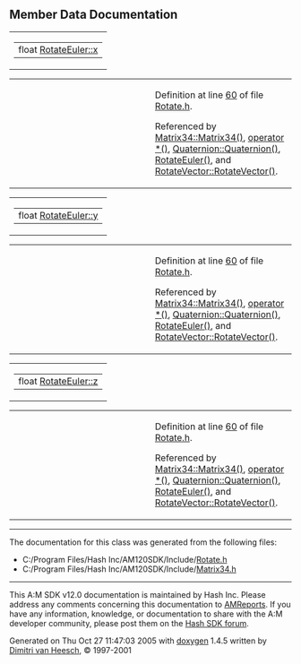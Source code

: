 ## Member Data Documentation

<span id="9dd4e461268c8034f5c8564e155c67a6" class="anchor"></span>

<table class="mdTable" data-cellpadding="2" data-cellspacing="0">
<colgroup>
<col style="width: 100%" />
</colgroup>
<tbody>
<tr>
<td class="mdRow"><table data-cellpadding="0" data-cellspacing="0" data-border="0">
<tbody>
<tr>
<td class="md" data-nowrap="" data-valign="top">float <a href="classRotateEuler.md#9dd4e461268c8034f5c8564e155c67a6" class="el">RotateEuler::x</a></td>
</tr>
</tbody>
</table></td>
</tr>
</tbody>
</table>

<table data-cellspacing="5" data-cellpadding="0" data-border="0">
<colgroup>
<col style="width: 50%" />
<col style="width: 50%" />
</colgroup>
<tbody>
<tr>
<td> </td>
<td><p>Definition at line <a href="Rotate_8h-source.md#l00060" class="el">60</a> of file <a href="Rotate_8h-source.md" class="el">Rotate.h</a>.</p>
<p>Referenced by <a href="Matrix34_8h-source.md#l00199" class="el">Matrix34::Matrix34()</a>, <a href="Rotate_8h-source.md#l00069" class="el">operator *()</a>, <a href="Rotate_8h-source.md#l00176" class="el">Quaternion::Quaternion()</a>, <a href="Matrix34_8h-source.md#l00405" class="el">RotateEuler()</a>, and <a href="Rotate_8h-source.md#l00225" class="el">RotateVector::RotateVector()</a>.</p></td>
</tr>
</tbody>
</table>

<span id="415290769594460e2e485922904f345d" class="anchor"></span>

<table class="mdTable" data-cellpadding="2" data-cellspacing="0">
<colgroup>
<col style="width: 100%" />
</colgroup>
<tbody>
<tr>
<td class="mdRow"><table data-cellpadding="0" data-cellspacing="0" data-border="0">
<tbody>
<tr>
<td class="md" data-nowrap="" data-valign="top">float <a href="classRotateEuler.md#415290769594460e2e485922904f345d" class="el">RotateEuler::y</a></td>
</tr>
</tbody>
</table></td>
</tr>
</tbody>
</table>

<table data-cellspacing="5" data-cellpadding="0" data-border="0">
<colgroup>
<col style="width: 50%" />
<col style="width: 50%" />
</colgroup>
<tbody>
<tr>
<td> </td>
<td><p>Definition at line <a href="Rotate_8h-source.md#l00060" class="el">60</a> of file <a href="Rotate_8h-source.md" class="el">Rotate.h</a>.</p>
<p>Referenced by <a href="Matrix34_8h-source.md#l00199" class="el">Matrix34::Matrix34()</a>, <a href="Rotate_8h-source.md#l00069" class="el">operator *()</a>, <a href="Rotate_8h-source.md#l00176" class="el">Quaternion::Quaternion()</a>, <a href="Matrix34_8h-source.md#l00405" class="el">RotateEuler()</a>, and <a href="Rotate_8h-source.md#l00225" class="el">RotateVector::RotateVector()</a>.</p></td>
</tr>
</tbody>
</table>

<span id="fbade9e36a3f36d3d676c1b808451dd7" class="anchor"></span>

<table class="mdTable" data-cellpadding="2" data-cellspacing="0">
<colgroup>
<col style="width: 100%" />
</colgroup>
<tbody>
<tr>
<td class="mdRow"><table data-cellpadding="0" data-cellspacing="0" data-border="0">
<tbody>
<tr>
<td class="md" data-nowrap="" data-valign="top">float <a href="classRotateEuler.md#fbade9e36a3f36d3d676c1b808451dd7" class="el">RotateEuler::z</a></td>
</tr>
</tbody>
</table></td>
</tr>
</tbody>
</table>

<table data-cellspacing="5" data-cellpadding="0" data-border="0">
<colgroup>
<col style="width: 50%" />
<col style="width: 50%" />
</colgroup>
<tbody>
<tr>
<td> </td>
<td><p>Definition at line <a href="Rotate_8h-source.md#l00060" class="el">60</a> of file <a href="Rotate_8h-source.md" class="el">Rotate.h</a>.</p>
<p>Referenced by <a href="Matrix34_8h-source.md#l00199" class="el">Matrix34::Matrix34()</a>, <a href="Rotate_8h-source.md#l00069" class="el">operator *()</a>, <a href="Rotate_8h-source.md#l00176" class="el">Quaternion::Quaternion()</a>, <a href="Matrix34_8h-source.md#l00405" class="el">RotateEuler()</a>, and <a href="Rotate_8h-source.md#l00225" class="el">RotateVector::RotateVector()</a>.</p></td>
</tr>
</tbody>
</table>

------------------------------------------------------------------------

The documentation for this class was generated from the following files:

- C:/Program Files/Hash Inc/AM120SDK/Include/<a href="Rotate_8h-source.md" class="el">Rotate.h</a>
- C:/Program Files/Hash Inc/AM120SDK/Include/<a href="Matrix34_8h-source.md" class="el">Matrix34.h</a>

------------------------------------------------------------------------

<span class="small">This A:M SDK v12.0 documentation is maintained by Hash Inc. Please address any comments concerning this documentation to [AMReports](http://www.hash.com/reports). If you have any information, knowledge, or documentation to share with the A:M developer community, please post them on the [Hash SDK forum](http://www.hash.com/forums/index.php?showforum=11).</span>

Generated on Thu Oct 27 11:47:03 2005 with [<span class="image placeholder" original-image-src="doxygen.png" original-image-title="" height="45" width="100" align="middle" border="0">doxygen</span>](http://www.doxygen.org/index.html) 1.4.5 written by [Dimitri van Heesch](mailto:dimitri@stack.nl), © 1997-2001

